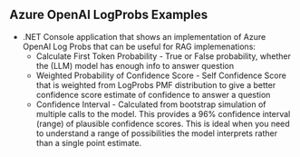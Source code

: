 ## Azure OpenAI LogProbs Examples  
   * .NET Console application that shows an implementation of Azure OpenAI Log Probs that can be useful for RAG implemenations:
     * Calculate First Token Probability - True or False probability, whether the (LLM) model has enough info to answer question  
     * Weighted Probability of Confidence Score - Self Confidence Score that is weighted from LogProbs PMF distribution to give a better confidence score estimate of confidence to answer a question
     * Confidence Interval - Calculated from bootstrap simulation of multiple calls to the model. This provides a 96% confidence interval (range) of plausible confidence scores. This is ideal when you need to understand a range of possibilities the model interprets rather than a single point estimate.
    
     
